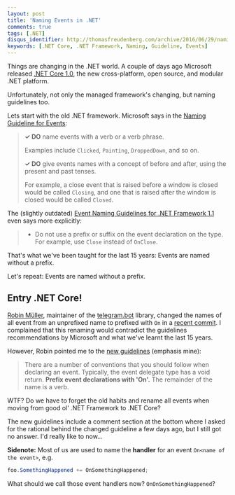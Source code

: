 ```yaml
---
layout: post
title: 'Naming Events in .NET'
comments: true
tags: [.NET]
disqus_identifier: http://thomasfreudenberg.com/archive/2016/06/29/naming-events-in-dotnet/
keywords: [.NET Core, .NET Framework, Naming, Guideline, Events]
---
```

Things are changing in the .NET world. A couple of days ago Microsoft released
[.NET Core 1.0](https://blogs.msdn.microsoft.com/dotnet/2016/06/27/announcing-net-core-1-0/),
the new cross-platform, open source, and modular .NET platform.

Unfortunately, not only the managed framework's changing, but naming guidelines
too.

Lets start with the old .NET framework. Microsoft says in the
[Naming Guideline for Events](https://msdn.microsoft.com/en-us/library/ms229012.aspx#Anchor_2):

> **✓ DO** name events with a verb or a verb phrase.
>
> Examples include `Clicked`, `Painting`, `DroppedDown`, and so on.
>
> **✓ DO** give events names with a concept of before and after, using the present
> and past tenses.
>
> For example, a close event that is raised before a window is closed would be
> called `Closing`, and one that is raised after the window is closed would be
> called `Closed`.

The (slightly outdated) [Event Naming Guidelines for .NET Framework 1.1](https://msdn.microsoft.com/en-us/library/h0eyck3s(VS.71).aspx)
even says more explicitly:

> * Do not use a prefix or suffix on the event declaration on the type. For
>   example, use `Close` instead of `OnClose`.

That's what we've been taught for the last 15 years: Events are named without
a prefix.

Let's repeat: Events are named without a prefix.

## Entry .NET Core!

[Robin Müller](https://github.com/MrRoundRobin), maintainer of the [telegram.bot](https://github.com/MrRoundRobin/telegram.bot)
library, changed the names of all event from an unprefixed name to prefixed with `On`
in a [recent commit](https://github.com/MrRoundRobin/telegram.bot/commit/54860e7048c2a0b76a206739d1bc1a2795e31199).
I complained that this renaming would contradict the guidelines recommendations by Microsoft
and what we've learnt the last 15 years.

However, Robin pointed me to the [new guidelines](https://docs.microsoft.com/en-us/dotnet/articles/csharp/events-overview#language-support-for-events)
(emphasis mine):

> There are a number of conventions that you should follow when declaring an event.
> Typically, the event delegate type has a void return. **Prefix event declarations
> with 'On'.** The remainder of the name is a verb.

WTF? Do we have to forget the old habits and rename all events when moving from good ol'
.NET Framework to .NET Core?

The new guidelines include a comment section at the bottom where I asked for the rational
behind the changed guideline a few days ago, but I still got no answer. I'd really like to
now...

**Sidenote:** Most of us are used to name the **handler** for an event
`On<name of the event>`, e.g.

```c#
foo.SomethingHappened += OnSomethingHappened;
```

What should we call those event handlers now? `OnOnSomethingHappened`?